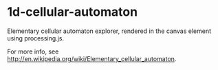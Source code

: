 1d-cellular-automaton
=====================

Elementary cellular automaton explorer, rendered in the canvas element using processing.js.

For more info, see http://en.wikipedia.org/wiki/Elementary_cellular_automaton.